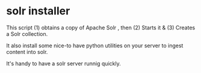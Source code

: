 # solr installer
This script (1) obtains a copy of Apache Solr
, then (2) Starts it & (3)
Creates a Solr collection.

It also install some nice-to have python utilities on your server to ingest content into solr.


It's handy to have a solr server runnig quickly.
